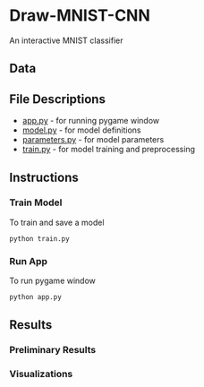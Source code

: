 # Draw-MNIST-CNN
An interactive MNIST classifier

## Data

## File Descriptions
* [app.py](https://github.com/mikepatel/Draw-MNIST-CNN/blob/master/app.py) - for running pygame window
* [model.py](https://github.com/mikepatel/Draw-MNIST-CNN/blob/master/model.py) - for model definitions
* [parameters.py](https://github.com/mikepatel/Draw-MNIST-CNN/blob/master/parameters.py) - for model parameters
* [train.py](https://github.com/mikepatel/Draw-MNIST-CNN/blob/master/train.py) - for model training and preprocessing

## Instructions
### Train Model
To train and save a model
```
python train.py
```

### Run App
To run pygame window
```
python app.py
```

## Results
### Preliminary Results

### Visualizations
